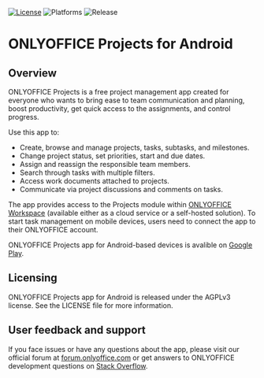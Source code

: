 [![License](https://img.shields.io/badge/License-GNU%20AGPL%20V3-green.svg?style=flat)](https://www.gnu.org/licenses/agpl-3.0.en.html) ![Platforms](https://img.shields.io/badge/Platforms-Android-lightgrey.svg)
![Release](https://img.shields.io/badge/Release-v1.1-blue.svg?style=flat)

# ONLYOFFICE Projects for Android

## Overview

ONLYOFFICE Projects is a free project management app created for everyone who wants to bring ease to team communication and planning, boost productivity, get quick access to the assignments, and control progress.

Use this app to:
* Create, browse and manage projects, tasks, subtasks, and milestones.
* Change project status, set priorities, start and due dates. 
* Assign and reassign the responsible team members.
* Search through tasks with multiple filters.
* Access work documents attached to projects.
* Communicate via project discussions and comments on tasks.

The app provides access to the Projects module within [ONLYOFFICE Workspace](https://www.onlyoffice.com/workspace.aspx) (available either as a cloud service or a self-hosted solution). To start task management on mobile devices, users need to connect the app to their ONLYOFFICE account.

ONLYOFFICE Projects app for Android-based devices is avalible on [Google Play](https://play.google.com/store/apps/details?id=com.onlyoffice.projects).

## Licensing

ONLYOFFICE Projects app for Android is released under the AGPLv3 license. See the LICENSE file for more information.

## User feedback and support

If you face issues or have any questions about the app, please visit our official forum at [forum.onlyoffice.com][1] or get answers to ONLYOFFICE development questions on [Stack Overflow][2].

  [1]: https://forum.onlyoffice.com
  [2]: http://stackoverflow.com/questions/tagged/onlyoffice